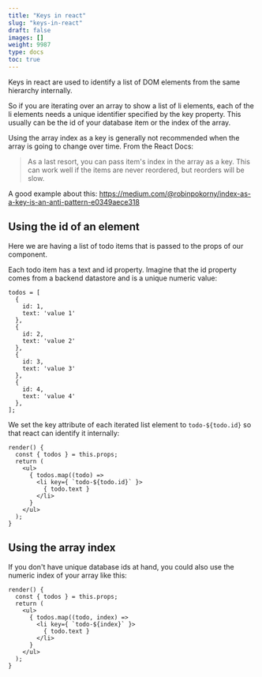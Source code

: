 ```yaml
---
title: "Keys in react"
slug: "keys-in-react"
draft: false
images: []
weight: 9987
type: docs
toc: true
---
```


Keys in react are used to identify a list of DOM elements from the same hierarchy internally.

So if you are iterating over an array to show a list of li elements, each of the li elements needs a unique identifier specified by the key property. This usually can be the id of your database item or the index of the array.




Using the array index as a key is generally not recommended when the array is going to change over time. From the React Docs:

> As a last resort, you can pass item's index in the array as a key. This can work well if the items are never reordered, but reorders will be slow.

A good example about this: https://medium.com/@robinpokorny/index-as-a-key-is-an-anti-pattern-e0349aece318

## Using the id of an element
Here we are having a list of todo items that is passed to the props of our component.

Each todo item has a text and id property. Imagine that the id property comes from a backend datastore and is a unique numeric value:

    todos = [
      {
        id: 1,
        text: 'value 1'
      },
      {
        id: 2,
        text: 'value 2'
      },
      {
        id: 3,
        text: 'value 3'
      },
      {
        id: 4,
        text: 'value 4'
      },
    ];

We set the key attribute of each iterated list element to `todo-${todo.id}` so that react can identify it internally:

    render() {
      const { todos } = this.props;
      return (
        <ul>
          { todos.map((todo) =>
            <li key={ `todo-${todo.id}` }>
              { todo.text }
            </li>
          }
        </ul>
      );
    }

## Using the array index
If you don't have unique database ids at hand, you could also use the numeric index of your array like this:

    render() {
      const { todos } = this.props;
      return (
        <ul>
          { todos.map((todo, index) =>
            <li key={ `todo-${index}` }>
              { todo.text }
            </li>
          }
        </ul>
      );
    }

